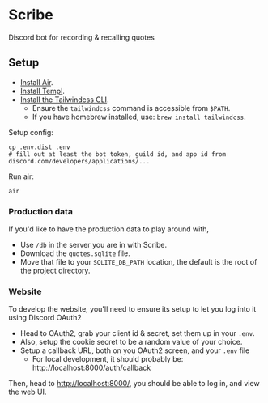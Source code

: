 # Scribe

Discord bot for recording & recalling quotes

## Setup

- [Install Air](https://github.com/air-verse/air?tab=readme-ov-file#via-go-install-recommended).
- [Install Templ](https://templ.guide/quick-start/installation/#go-install).
- [Install the Tailwindcss CLI](https://tailwindcss.com/docs/installation).
  - Ensure the `tailwindcss` command is accessible from `$PATH`.
  - If you have homebrew installed, use: `brew install tailwindcss`.

Setup config:

```shell-session
cp .env.dist .env
# fill out at least the bot token, guild id, and app id from discord.com/developers/applications/...
```

Run air:

```shell-session
air
```

### Production data

If you'd like to have the production data to play around with,

- Use `/db` in the server you are in with Scribe.
- Download the `quotes.sqlite` file.
- Move that file to your `SQLITE_DB_PATH` location, the default is the root of the project directory.

### Website

To develop the website, you'll need to ensure its setup to let you log into it using Discord OAuth2

- Head to OAuth2, grab your client id & secret, set them up in your `.env`.
- Also, setup the cookie secret to be a random value of your choice.
- Setup a callback URL, both on you OAuth2 screen, and your `.env` file
  - For local development, it should probably be: http://localhost:8000/auth/callback

Then, head to [http://localhost:8000/](http://localhost:8000/), you should be able to log in, and view the web UI.
